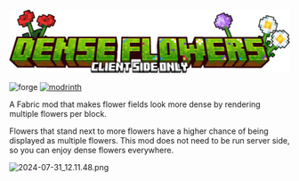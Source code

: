 ![logo.png](assets/logo.png)

![forge](https://cdn.jsdelivr.net/npm/@intergrav/devins-badges@3/assets/cozy/unsupported/forge_vector.svg)
[![modrinth](https://cdn.jsdelivr.net/npm/@intergrav/devins-badges@3/assets/cozy/available/modrinth_vector.svg)](https://modrinth.com/project/dense-flowers)

A Fabric mod that makes flower fields look more dense by rendering multiple flowers per block.

Flowers that stand next to more flowers have a higher chance of being displayed as multiple flowers.
This mod does not need to be run server side, so you can enjoy dense flowers everywhere. 

![2024-07-31_12.11.48.png](assets/preview.png)